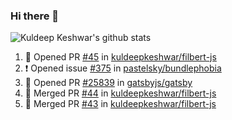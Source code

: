 ### Hi there 👋

<!--
**kuldeepkeshwar/kuldeepkeshwar** is a ✨ _special_ ✨ repository because its `README.md` (this file) appears on your GitHub profile.

Here are some ideas to get you started:

- 🔭 I’m currently working on ...
- 🌱 I’m currently learning ...
- 👯 I’m looking to collaborate on ...
- 🤔 I’m looking for help with ...
- 💬 Ask me about ...
- 📫 How to reach me: ...
- 😄 Pronouns: ...
- ⚡ Fun fact: ...
-->
![Kuldeep Keshwar's github stats](https://github-readme-stats.vercel.app/api?username=kuldeepkeshwar&show_icons=true)

<!--START_SECTION:activity-->
1. 💪 Opened PR [#45](https://github.com//kuldeepkeshwar/filbert-js/pull/45) in [kuldeepkeshwar/filbert-js](https://github.com//kuldeepkeshwar/filbert-js)
2. ❗️ Opened issue [#375](https://github.com//pastelsky/bundlephobia/issues/375) in [pastelsky/bundlephobia](https://github.com//pastelsky/bundlephobia)
3. 💪 Opened PR [#25839](https://github.com//gatsbyjs/gatsby/pull/25839) in [gatsbyjs/gatsby](https://github.com//gatsbyjs/gatsby)
4. 🎉 Merged PR [#44](https://github.com//kuldeepkeshwar/filbert-js/pull/44) in [kuldeepkeshwar/filbert-js](https://github.com//kuldeepkeshwar/filbert-js)
5. 🎉 Merged PR [#43](https://github.com//kuldeepkeshwar/filbert-js/pull/43) in [kuldeepkeshwar/filbert-js](https://github.com//kuldeepkeshwar/filbert-js)
<!--END_SECTION:activity-->
